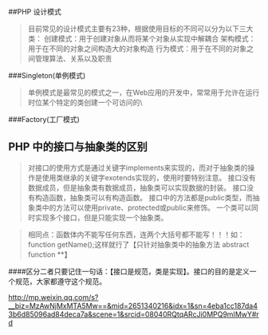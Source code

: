 ##PHP 设计模式
>目前常见的设计模式主要有23种，根据使用目标的不同可以分为以下三大类：
创建模式：用于创建对象从而将某个对象从实现中解耦合
架构模式：用于在不同的对象之间构造大的对象构造
行为模式：用于在不同的对象之间管理算法、关系以及职责

###Singleton(单例模式)
>单例模式是最常见的模式之一，在Web应用的开发中，常常用于允许在运行时位某个特定的类创建一个可访问的\

###Factory(工厂模式)

## PHP 中的接口与抽象类的区别

>对接口的使用方式是通过关键字implements来实现的，而对于抽象类的操作是使用类继承的关键字exotends实现的，使用时要特别注意。
接口没有数据成员，但是抽象类有数据成员，抽象类可以实现数据的封装。
接口没有构造函数，抽象类可以有构造函数。
接口中的方法都是public类型，而抽象类中的方法可以使用private、protected或public来修饰。
一个类可以同时实现多个接口，但是只能实现一个抽象类。
 
>相同点：函数体内不能写任何东西，连两个大括号都不能写！！！如：function getName();这样就行了【只针对抽象类中的抽象方法 abstract function **】

####区分二者只要记住一句话：【接口是规范，类是实现】。接口的目的是定义一个规范，大家都遵守这个规范。




http://mp.weixin.qq.com/s?__biz=MzAwNjMxMTA5Mw==&mid=2651340216&idx=1&sn=4eba1cc187da43b6d85096ad84deca7a&scene=1&srcid=08040RQtqARcJi0MPQ9mIMwY#rd


